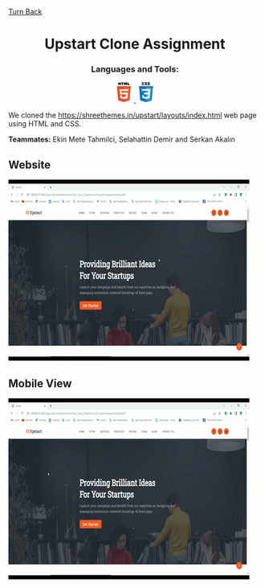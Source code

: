 [Turn Back](../../../)

<h1 align="center">Upstart Clone Assignment</h1>

<h3 align="center">Languages and Tools:</h3>
<p align="center"><a href="https://www.w3.org/html/" target="_blank" rel="noreferrer"> <img src="https://raw.githubusercontent.com/devicons/devicon/master/icons/html5/html5-original-wordmark.svg" alt="html5" width="40" height="40"/> </a> <a href="https://www.w3schools.com/css/" target="_blank" rel="noreferrer"> <img src="https://raw.githubusercontent.com/devicons/devicon/master/icons/css3/css3-original-wordmark.svg" alt="css3" width="40" height="40"/> </a></p>

We cloned the https://shreethemes.in/upstart/layouts/index.html web page using HTML and CSS.

<b>Teammates:</b> Ekin Mete Tahmilci, Selahattin Demir and Serkan Akalın

## Website

![alt text](https://github.com/waroi/TurkcellFrontend2023/blob/develop/Ogrenciler/SelahattinDemir/Ders_Sonu_Odevleri/css/GroupHomework/images/web-view.gif)

## Mobile View

![alt text](https://github.com/waroi/TurkcellFrontend2023/blob/develop/Ogrenciler/SelahattinDemir/Ders_Sonu_Odevleri/css/GroupHomework/images/mobil-view.gif)
